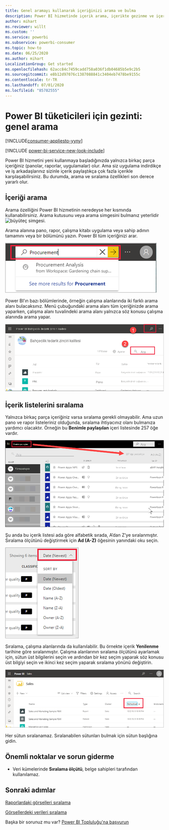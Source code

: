 ```yaml
---
title: Genel aramayı kullanarak içeriğinizi arama ve bulma
description: Power BI hizmetinde içerik arama, içerikte gezinme ve içeriği sıralama belgeleri
author: mihart
ms.reviewer: willt
ms.custom: ''
ms.service: powerbi
ms.subservice: powerbi-consumer
ms.topic: how-to
ms.date: 06/25/2020
ms.author: mihart
LocalizationGroup: Get started
ms.openlocfilehash: 62acc84c7459cadd758a036f1db04685b5e9c2b5
ms.sourcegitcommit: e8b12d97076c1387088841c3404eb7478be9155c
ms.contentlocale: tr-TR
ms.lasthandoff: 07/01/2020
ms.locfileid: "85782555"
---
```

# <a name="navigation-for-power-bi-consumers-global-search"></a>Power BI tüketicileri için gezinti: genel arama

[!INCLUDE[consumer-appliesto-yyny](../includes/consumer-appliesto-yyny.md)]

[!INCLUDE [power-bi-service-new-look-include](../includes/power-bi-service-new-look-include.md)]


Power BI hizmetini yeni kullanmaya başladığınızda yalnızca birkaç parça içeriğiniz (panolar, raporlar, uygulamalar) olur. Ama siz uygulama indirdikçe ve iş arkadaşlarınız sizinle içerik paylaştıkça çok fazla içerikle karşılaşabilirsiniz. Bu durumda, arama ve sıralama özellikleri son derece yararlı olur.

## <a name="searching-for-content"></a>İçeriği arama
 Arama özelliğini Power BI hizmetinin neredeyse her kısmında kullanabilirsiniz. Arama kutusunu veya arama simgesini bulmanız yeterlidir ![büyüteç simgesi](./media/end-user-search-sort/power-bi-search-icon.png).

 Arama alanına pano, rapor, çalışma kitabı uygulama veya sahip adının tamamını veya bir bölümünü yazın. Power BI tüm içeriğinizi arar. 

 ![rapor arama](./media/end-user-search-sort/power-bi-search-field.png) 

 Power BI’ın bazı bölümlerinde, örneğin çalışma alanlarında iki farklı arama alanı bulacaksınız. Menü çubuğundaki arama alanı tüm içeriğinizde arama yaparken, çalışma alanı tuvalindeki arama alanı yalnızca söz konusu çalışma alanında arama yapar.

 ![çalışma alanı içinde arama](./media/end-user-search-sort/power-bi-search-fields.png) 

## <a name="sorting-content-lists"></a>İçerik listelerini sıralama

Yalnızca birkaç parça içeriğiniz varsa sıralama gerekli olmayabilir.  Ama uzun pano ve rapor listeleriniz olduğunda, sıralama ihtiyacınız olanı bulmanıza yardımcı olacaktır. Örneğin bu **Benimle paylaşılan** içeri listesinde 257 öğe vardır. 

![benimle paylaşılan içerik listesi](./media/end-user-search-sort/power-bi-all-shared.png)

Şu anda bu içerik listesi ada göre alfabetik sırada, A’dan Z’ye sıralanmıştır. Sıralama ölçütünü değiştirmek için **Ad (A-Z)** öğesinin yanındaki oku seçin.

![Sıralama açılan menüsü](./media/end-user-search-sort/power-bi-sort-date.png)


Sıralama, çalışma alanlarında da kullanılabilir. Bu örnekte içerik **Yenilenme** tarihine göre sıralanmıştır. Çalışma alanlarının sıralama ölçütünü ayarlamak için, sütun üst bilgilerini seçin ve ardından bir kez seçim yaparak söz konusu üst bilgiyi seçin ve ikinci kez seçim yaparak sıralama yönünü değiştirin. 

![rapor arama](./media/end-user-search-sort/power-bi-workspace-sort.png)

Her sütun sıralanamaz. Sıralanabilen sütunları bulmak için sütun başlığına gidin.


## <a name="considerations-and-troubleshooting"></a>Önemli noktalar ve sorun giderme
* Veri kümelerinde **Sıralama ölçütü**, belge sahipleri tarafından kullanılamaz.

## <a name="next-steps"></a>Sonraki adımlar
[Raporlardaki görselleri sıralama](end-user-change-sort.md)

[Görsellerdeki verileri sıralama](end-user-change-sort.md)

Başka bir sorunuz mu var? [Power BI Topluluğu'na başvurun](https://community.powerbi.com/)

